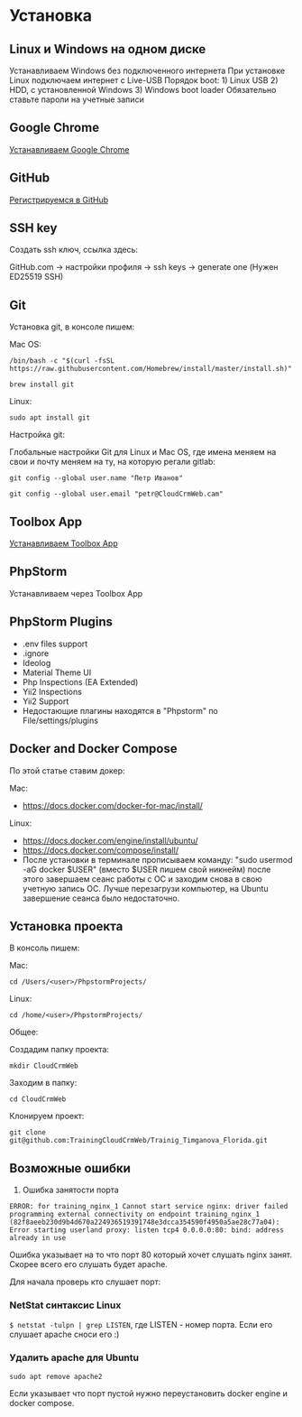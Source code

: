 # Установка
## Linux и Windows на одном диске
Устанавливаем Windows без подключенного интернета
При установке Linux подключаем интернет с Live-USB
Порядок boot: 1) Linux USB 2) HDD, с установленной Windows 3) Windows boot loader
Обязательно ставьте пароли на учетные записи

## Google Chrome
[Устанавливаем Google Chrome](https://www.google.ru/chrome/)

## GitHub
[Регистрируемся в GitHub](https://github.com/)

## SSH key
Создать ssh ключ, ссылка здесь:

GitHub.com -> настройки профиля -> ssh keys -> generate one (Нужен ED25519 SSH)

## Git
Установка git, в консоле пишем:

Mac OS:

`/bin/bash -c "$(curl -fsSL https://raw.githubusercontent.com/Homebrew/install/master/install.sh)"`

`brew install git`

Linux:

`sudo apt install git`

Настройка git:

Глобальные настройки Git для Linux и Mac OS,
где имена меняем на свои и почту меняем на ту, на которую регали gitlab:

`git config --global user.name "Петр Иванов"`

`git config --global user.email "petr@CloudCrmWeb.cam"`

## Toolbox App
[Устанавливаем Toolbox App](https://www.jetbrains.com/toolbox-app/)

## PhpStorm
Устанавливаем через Toolbox App

## PhpStorm Plugins
- .env files support
- .ignore
- Ideolog
- Material Theme UI
- Php Inspections (EA Extended)
- Yii2 Inspections
- Yii2 Support
- Недостающие плагины находятся в "Phpstorm" по File/settings/plugins

## Docker and Docker Compose
По этой статье ставим докер:

Mac:
- https://docs.docker.com/docker-for-mac/install/

Linux:

- https://docs.docker.com/engine/install/ubuntu/
- https://docs.docker.com/compose/install/
- После установки в терминале прописываем команду:
  "sudo usermod -aG docker $USER"
  (вместо $USER пишем свой никнейм)
  после этого завершаем сеанс работы с ОС и заходим снова в свою учетную запись ОС.
  Лучше перезагрузи компьютер, на Ubuntu завершение сеанса было недостаточно.

## Установка проекта

В консоль пишем:

Mac:

`cd /Users/<user>/PhpstormProjects/`

Linux:

`cd /home/<user>/PhpstormProjects/`

Общее:

Создадим папку проекта:

`mkdir CloudCrmWeb`

Заходим в папку:

`cd CloudCrmWeb`

Клонируем проект:

`git clone git@github.com:TrainingCloudCrmWeb/Trainig_Timganova_Florida.git`

## Возможные ошибки

1. Ошибка занятости порта

`ERROR: for training_nginx_1 Cannot start service nginx: driver failed programming external connectivity on endpoint training_nginx_1 (82f8aeeb230d9b4d670a224936519391748e3dcca354590f4950a5ae28c77a04): Error starting userland proxy: listen tcp4 0.0.0.0:80: bind: address already in use`

Ошибка указывает на то что порт 80 который хочет слушать nginx занят. Скорее всего его слушать будет apache.

Для начала проверь кто слушает порт:

### NetStat синтаксис Linux

`$ netstat -tulpn | grep LISTEN`, где LISTEN - номер порта.
Если его слушает apache сноси его :)

### Удалить apache для Ubuntu
`sudo apt remove apache2`

Если указывает что порт пустой нужно переустановить docker engine и docker compose.
